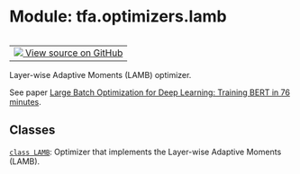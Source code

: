 <div itemscope itemtype="http://developers.google.com/ReferenceObject">
<meta itemprop="name" content="tfa.optimizers.lamb" />
<meta itemprop="path" content="Stable" />
</div>

# Module: tfa.optimizers.lamb


<table class="tfo-notebook-buttons tfo-api" align="left">

<td>
  <a target="_blank" href="https://github.com/tensorflow/addons/tree/r0.7/tensorflow_addons/optimizers/lamb.py">
    <img src="https://www.tensorflow.org/images/GitHub-Mark-32px.png" />
    View source on GitHub
  </a>
</td></table>



Layer-wise Adaptive Moments (LAMB) optimizer.


See paper [Large Batch Optimization for Deep Learning: Training BERT in
76 minutes](https://arxiv.org/abs/1904.00962).

## Classes

[`class LAMB`](../../tfa/optimizers/LAMB.md): Optimizer that implements the Layer-wise Adaptive Moments (LAMB).



